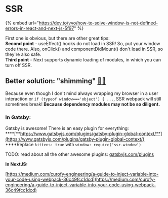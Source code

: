 # SSR

{% embed url="https://dev.to/vvo/how-to-solve-window-is-not-defined-errors-in-react-and-next-js-5f97" %}

First one is obvious, but there are other great tips:  
**Second point** - useEffect\(\) hooks do not load in SSR! So, put your window code there. Also, onClick\(\) and componentDidMount\(\) don't load in SSR, so they're also safe.  
**Third point** - Next supports dynamic loading of modules, in which you can turn off SSR.

## Better solution: **"shimming"** [💃](https://emojipedia.org/woman-dancing/)[🕺](https://emojipedia.org/man-dancing/)

Because even though I don't mind always wrapping my browser in a user interaction or `if (typeof window==='object') { ...`, SSR webpack will still sometimes break! **Because dependency modules may not be so diligent.**

### **In Gatsby:**

Gatsby is awesome! There is an easy plugin for everything:  
****[**https://www.gatsbyjs.com/plugins/gatsby-plugin-global-context/**](https://www.gatsbyjs.com/plugins/gatsby-plugin-global-context/)  
****Replace `kittens: true` with `window: require('ssr-window')` 

TODO: read about all the other awesome plugins: [gatsbyjs.com/plugins](https://www.gatsbyjs.com/plugins)

**In NextJS:**

[https://medium.com/curofy-engineering/a-guide-to-inject-variable-into-your-code-using-webpack-36c49fcc1dcd](https://medium.com/curofy-engineering/a-guide-to-inject-variable-into-your-code-using-webpack-36c49fcc1dcd)



